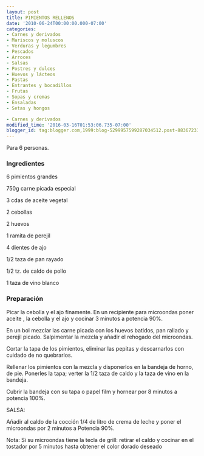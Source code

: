 ```yaml
---
layout: post
title: PIMIENTOS RELLENOS
date: '2010-06-24T00:00:00.000-07:00'
categories:
- Carnes y derivados
- Mariscos y moluscos
- Verduras y legumbres
- Pescados
- Arroces
- Salsas
- Postres y dulces
- Huevos y lácteos
- Pastas
- Entrantes y bocadillos
- Frutas
- Sopas y cremas
- Ensaladas
- Setas y hongos

- Carnes y derivados
modified_time: '2016-03-16T01:53:06.735-07:00'
blogger_id: tag:blogger.com,1999:blog-5299957599287034512.post-8836723319579169093
---
```


Para 6 personas.

<h3>Ingredientes</h3>

6 pimientos grandes

750g carne picada especial

3 cdas de aceite vegetal

2 cebollas

2 huevos

1 ramita de perejil

4 dientes de ajo

1/2 taza de pan rayado

1/2 tz. de caldo de pollo

1 taza de vino blanco

<h3>Preparación</h3>

Picar la cebolla y el ajo finamente. En un recipiente para microondas poner aceite , la cebolla y el ajo y cocinar 3 minutos a potencia 90%.

En un bol mezclar las carne picada con los huevos batidos, pan rallado y perejil picado. Salpimentar la mezcla y añadir el rehogado del microondas.

Cortar la tapa de los pimientos, eliminar las pepitas y descarnarlos con cuidado de no quebrarlos.

Rellenar los pimientos con la mezcla y disponerlos en la bandeja de horno, de pie. Ponerles la tapa; verter la 1/2 taza de caldo y la taza de vino en la bandeja.

Cubrir la bandeja con su tapa o papel film y hornear por 8 minutos a potencia 100%.

SALSA:

Añadir al caldo de la cocción 1/4 de litro de crema de leche y poner el microondas por 2 minutos a Potencia 90%.

Nota: Si su microondas tiene la tecla de grill: retirar el caldo y cocinar en el tostador por 5 minutos hasta obtener el color dorado deseado

